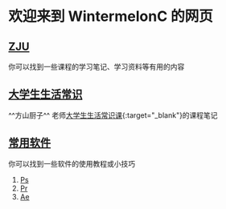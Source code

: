 # 欢迎来到 WintermelonC 的网页

## [ZJU](./zju/index.md)

你可以找到一些课程的学习笔记、学习资料等有用的内容

## [大学生生活常识](./common_sense/index.md)

^^方山厨子^^ 老师[大学生生活常识课](https://www.bilibili.com/video/BV1gVsSeyEAv/){:target="_blank"}的课程笔记

## [常用软件](./application/index.md)

你可以找到一些软件的使用教程或小技巧

1. [Ps](./application/ps/index.md)
2. [Pr](./application/pr/index.md)
3. [Ae](./application/ae/index.md)